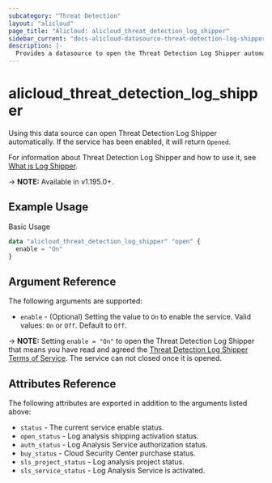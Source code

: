 ```yaml
---
subcategory: "Threat Detection"
layout: "alicloud"
page_title: "Alicloud: alicloud_threat_detection_log_shipper"
sidebar_current: "docs-alicloud-datasource-threat-detection-log-shipper"
description: |-
  Provides a datasource to open the Threat Detection Log Shipper automatically.
---
```


# alicloud\_threat\_detection\_log\_shipper

Using this data source can open Threat Detection Log Shipper automatically. If the service has been enabled, it will return `Opened`.

For information about Threat Detection Log Shipper and how to use it, see [What is Log Shipper](https://www.alibabacloud.com/help/en/security-center/latest/api-doc-sas-2018-12-03-api-doc-modifyopenlogshipper).

-> **NOTE:** Available in v1.195.0+.

## Example Usage

Basic Usage

```terraform
data "alicloud_threat_detection_log_shipper" "open" {
  enable = "On"
}
```

## Argument Reference

The following arguments are supported:

* `enable` - (Optional) Setting the value to `On` to enable the service. Valid values: `On` or `Off`. Default to `Off`.

-> **NOTE:** Setting `enable = "On"` to open the Threat Detection Log Shipper that means you have read and agreed the [Threat Detection Log Shipper Terms of Service](https://help.aliyun.com/document_detail/170157.html). The service can not closed once it is opened.

## Attributes Reference

The following attributes are exported in addition to the arguments listed above:

* `status` - The current service enable status.
* `open_status` - Log analysis shipping activation status.
* `auth_status` - Log Analysis Service authorization status.
* `buy_status` - Cloud Security Center purchase status.
* `sls_project_status` - Log analysis project status.
* `sls_service_status` - Log Analysis Service is activated.
